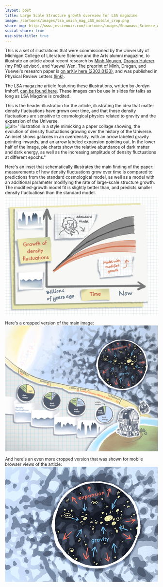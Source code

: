 ```yaml
---
layout: post
title: Large Scale Structure growth overview for LSA magazine
image: /cartoons/images/lsa_umich_mag_LSS_mobile_crop.png
share-img: http://www.jessiemuir.com/cartoons/images/Snowmass_Science_Animate.gif
social-share: true
use-site-title: true
---
```


This is a set of illustrations that were commissioned by the University of Michigan College of Literature Science and the Arts alumni magazine, to illustrate an article about recent research by [Minh Nguyen](https://minhmpa.github.io/), [Dragan Huterer](https://websites.umich.edu/~huterer/) (my PhD advisor), and Yuewei Wen. The preprint of Minh, Dragan, and Yuewei's research paper is [on arXiv here (2302.0133)](https://arxiv.org/abs/2302.01331), and was published in Physical Review Letters [(link)](https://journals.aps.org/prl/abstract/10.1103/PhysRevLett.131.111001).

The LSA magazine article featuring these illustrations, written by Jordyn Imhoff, [can be found here](https://lsa.umich.edu/lsa/news-events/lsa-magazine/spring-2024/more-stories/shedding-light-on-dark-matter-and-dark-energy.html). These images can be use in slides for talks as long as LSA Magzine is credited.

This is the header illustration for the article, illustrating the idea that  matter density fluctuations have grown over time, and that those density fluctuations are sensitive to cosmological physics related to gravity and the expansion of the Universe. 
![alt="Illustration in a style mimicking a paper collage showing, the evolution of density fluctuations growing over the history of the Universe. An inset shows galaxies in an overdensity, with an arrow labeled gravity pointing inwards, and an arrow labeled expansion pointing out. In the lower half of the image, pie charts show the relative abundance of dark matter and dark energy, as well as the increasing amplitude of density fluctuations at different epochs."](/cartoons/images/lsa_umich_mag_LSS_growth_Fullpage_Extended.jpg)

Here's an inset that schematically illustrates the main finding of the paper: measurements of how density fluctuations grow over time is compared to predictions from the standard cosmological model, as well as a model with an additional parameter modifying the rate of large-scale structure growth. The modified-growth model fit is slightly better than, and predicts smaller density fluctuatiosn than the standard model. 
![alt="Cartoon version of a plot showing growth of density fluctuations versus time. A line corresponding labeled 'standard model' is higher than a line labeled 'Model with modified growth.'"](/cartoons/images/lsa_umich_mag_Inset.jpg)

Here's a cropped version of the main image:
![alt="Same illustration as above but with some empty space at the left and right cropped off."](/cartoons/images/lsa_umich_mag_LSS_growth_Fullpage_Extended_Crop.jpg)

And here's an even more cropped version that was shown for mobile browser views of the article:
![alt="A crop of the same illustration as above, showing just the inset with galaxies in an overdensity, with an arrow labeled gravity pointing inwards, and an arrow labeled expansion pointing ou"](/cartoons/images/lsa_umich_mag_LSS_mobile_crop.png)
